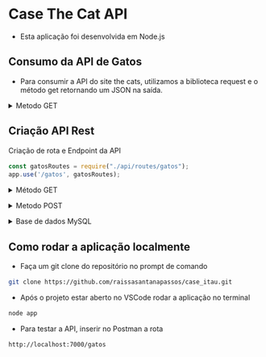 # Case The Cat API
- Esta aplicação foi desenvolvida em Node.js

## Consumo da API de Gatos 
- Para consumir a API do site the cats, utilizamos a biblioteca request e o método get retornando um JSON na saída.
<details><summary>Metodo GET</summary>

```js
const request = require('request');
const hostname = 'https://api.thecatapi.com/';
const path = '/v1/breeds';
console.log(hostname + path)
request(`${hostname}${path}`, (err, res, body) => {
    console.log(body);
});

```
Saída 
```js
[
    {
        "weight": {
            "imperial": "7  -  10",
            "metric": "3 - 5"
        },
        "id": "abys",
        "name": "Abyssinian",
        "cfa_url": "http://cfa.org/Breeds/BreedsAB/Abyssinian.aspx",
        "vetstreet_url": "http://www.vetstreet.com/cats/abyssinian",
        "vcahospitals_url": "https://vcahospitals.com/know-your-pet/cat-breeds/abyssinian",
        "temperament": "Active, Energetic, Independent, Intelligent, Gentle",
        "origin": "Egypt",
        "country_codes": "EG",
        "country_code": "EG",
        "description": "The Abyssinian is easy to care for, and a joy to have in your home. They’re affectionate cats and love both people and other animals.",
        "life_span": "14 - 15",
        "indoor": 0,
        "lap": 1,
        "alt_names": "",
        "adaptability": 5,
        "affection_level": 5,
        "child_friendly": 3,
        "dog_friendly": 4,
        "energy_level": 5,
        "grooming": 1,
        "health_issues": 2,
        "intelligence": 5,
        "shedding_level": 2,
        "social_needs": 5,
        "stranger_friendly": 5,
        "vocalisation": 1,
        "experimental": 0,
        "hairless": 0,
        "natural": 1,
        "rare": 0,
        "rex": 0,
        "suppressed_tail": 0,
        "short_legs": 0,
        "wikipedia_url": "https://en.wikipedia.org/wiki/Abyssinian_(cat)",
        "hypoallergenic": 0,
        "reference_image_id": "0XYvRd7oD",
        "image": {
            "id": "0XYvRd7oD",
            "width": 1204,
            "height": 1445,
            "url": "https://cdn2.thecatapi.com/images/0XYvRd7oD.jpg"
        }
    },
```

</details><p></p>

## Criação API Rest



Criação de rota e Endpoint da API
```js
const gatosRoutes = require("./api/routes/gatos");
app.use('/gatos', gatosRoutes);
```
<details><summary>Método GET</summary>

- Para simular os dados na API, foi criada a base de dados com informações sobre os gatos retiradas do site.

```js
router.get('/', (req, res) => {
    gatosController.getAll(req, res);
    console.log(res.query);
}); 
```
Saída

<p align="center">
  <img <img src="/img/apigato.png">
</p>

</details><p></p>

<details><summary>Metodo POST</summary>

```js
router.post('/', (req, res) => {
    gatosController.create(req, res);
    console.log(res.body)
}); 
```
</details><p></p>

<details><summary>Base de dados MySQL</summary>
<p align="center">
  <img <img src="/img/bd.png">
</p>

</details><p></p>


## Como rodar a aplicação localmente

- Faça um git clone do repositório no prompt de comando

```sh
git clone https://github.com/raissasantanapassos/case_itau.git
```

- Após o projeto estar aberto no VSCode rodar a aplicação no terminal 

```sh
node app
```

- Para testar a API, inserir no Postman a rota 

```sh
http://localhost:7000/gatos
```

